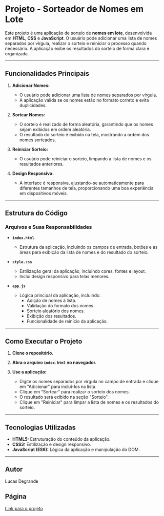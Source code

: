 # Projeto - Sorteador de Nomes em Lote

Este projeto é uma aplicação de sorteio de **nomes em lote**, desenvolvida em **HTML**, **CSS** e **JavaScript**. O usuário pode adicionar uma lista de nomes separados por vírgula, realizar o sorteio e reiniciar o processo quando necessário. A aplicação exibe os resultados do sorteio de forma clara e organizada.

---

## Funcionalidades Principais

1. **Adicionar Nomes:**
   - O usuário pode adicionar uma lista de nomes separados por vírgula.
   - A aplicação valida se os nomes estão no formato correto e evita duplicidades.

2. **Sortear Nomes:**
   - O sorteio é realizado de forma aleatória, garantindo que os nomes sejam exibidos em ordem aleatória.
   - O resultado do sorteio é exibido na tela, mostrando a ordem dos nomes sorteados.

3. **Reiniciar Sorteio:**
   - O usuário pode reiniciar o sorteio, limpando a lista de nomes e os resultados anteriores.

4. **Design Responsivo:**
   - A interface é responsiva, ajustando-se automaticamente para diferentes tamanhos de tela, proporcionando uma boa experiência em dispositivos móveis.

---

## Estrutura do Código

### Arquivos e Suas Responsabilidades

- **`index.html`**
    - Estrutura da aplicação, incluindo os campos de entrada, botões e as áreas para exibição da lista de nomes e do resultado do sorteio.

- **`style.css`**
    - Estilização geral da aplicação, incluindo cores, fontes e layout.
    - Inclui design responsivo para telas menores.

- **`app.js`**
    - Lógica principal da aplicação, incluindo:
        - Adição de nomes à lista.
        - Validação do formato dos nomes.
        - Sorteio aleatório dos nomes.
        - Exibição dos resultados.
        - Funcionalidade de reinício da aplicação.

---

## Como Executar o Projeto

1. **Clone o repositório.**
   
2. **Abra o arquivo `index.html` no navegador.**
   
3. **Use a aplicação:**
   - Digite os nomes separados por vírgula no campo de entrada e clique em "Adicionar" para incluí-los na lista.
   - Clique em "Sortear" para realizar o sorteio dos nomes.
   - O resultado será exibido na seção "Sorteio".
   - Clique em "Reiniciar" para limpar a lista de nomes e os resultados do sorteio.

---

## Tecnologias Utilizadas

- **HTML5:** Estruturação do conteúdo da aplicação.
- **CSS3:** Estilização e design responsivo.
- **JavaScript (ES6):** Lógica da aplicação e manipulação do DOM.

---

## Autor
Lucas Degrande

## Página
[Link para o projeto](https://degrandelucas.github.io/SorteadorNomesEmLote/)
